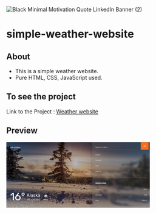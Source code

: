 ![Black Minimal Motivation Quote LinkedIn Banner (2)](https://user-images.githubusercontent.com/90236635/232291203-4d6bed99-30e5-4837-96b6-98bbbef053d3.png)

# simple-weather-website

## About
 - This is a simple weather website.
 -  Pure HTML, CSS, JavaScript used.
 
 ## To see the project
Link to the Project : [Weather website](https://navneet0801.github.io/weather_details/)

## Preview

<img src="https://raw.githubusercontent.com/Navneet0801/weather_details/main/screenShots/snowy1.png" width="75%">
